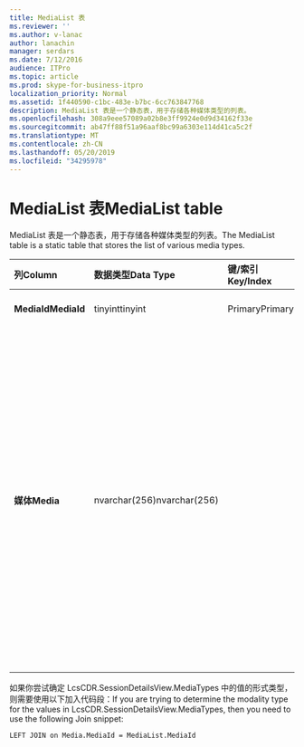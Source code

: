 ```yaml
---
title: MediaList 表
ms.reviewer: ''
ms.author: v-lanac
author: lanachin
manager: serdars
ms.date: 7/12/2016
audience: ITPro
ms.topic: article
ms.prod: skype-for-business-itpro
localization_priority: Normal
ms.assetid: 1f440590-c1bc-483e-b7bc-6cc763847768
description: MediaList 表是一个静态表，用于存储各种媒体类型的列表。
ms.openlocfilehash: 308a9eee57089a02b8e3ff9924e0d9d34162f33e
ms.sourcegitcommit: ab47ff88f51a96aaf8bc99a6303e114d41ca5c2f
ms.translationtype: MT
ms.contentlocale: zh-CN
ms.lasthandoff: 05/20/2019
ms.locfileid: "34295978"
---
```

# <a name="medialist-table"></a><span data-ttu-id="00abe-103">MediaList 表</span><span class="sxs-lookup"><span data-stu-id="00abe-103">MediaList table</span></span>
 
<span data-ttu-id="00abe-104">MediaList 表是一个静态表，用于存储各种媒体类型的列表。</span><span class="sxs-lookup"><span data-stu-id="00abe-104">The MediaList table is a static table that stores the list of various media types.</span></span>
  
|<span data-ttu-id="00abe-105">**列**</span><span class="sxs-lookup"><span data-stu-id="00abe-105">**Column**</span></span>|<span data-ttu-id="00abe-106">**数据类型**</span><span class="sxs-lookup"><span data-stu-id="00abe-106">**Data Type**</span></span>|<span data-ttu-id="00abe-107">**键/索引**</span><span class="sxs-lookup"><span data-stu-id="00abe-107">**Key/Index**</span></span>|<span data-ttu-id="00abe-108">**详细信息**</span><span class="sxs-lookup"><span data-stu-id="00abe-108">**Details**</span></span>|
|:-----|:-----|:-----|:-----|
|<span data-ttu-id="00abe-109">**MediaId**</span><span class="sxs-lookup"><span data-stu-id="00abe-109">**MediaId**</span></span> <br/> |<span data-ttu-id="00abe-110">tinyint</span><span class="sxs-lookup"><span data-stu-id="00abe-110">tinyint</span></span>  <br/> |<span data-ttu-id="00abe-111">Primary</span><span class="sxs-lookup"><span data-stu-id="00abe-111">Primary</span></span>  <br/> |<span data-ttu-id="00abe-112">值：1-7</span><span class="sxs-lookup"><span data-stu-id="00abe-112">Values: 1-7</span></span>  <br/> |
|<span data-ttu-id="00abe-113">**媒体**</span><span class="sxs-lookup"><span data-stu-id="00abe-113">**Media**</span></span> <br/> |<span data-ttu-id="00abe-114">nvarchar(256)</span><span class="sxs-lookup"><span data-stu-id="00abe-114">nvarchar(256)</span></span>  <br/> || <span data-ttu-id="00abe-115">MediaID 与媒体值的静态映射：</span><span class="sxs-lookup"><span data-stu-id="00abe-115">Static mapping of MediaID and Media values:</span></span> <br/>  <span data-ttu-id="00abe-116">1 – IM</span><span class="sxs-lookup"><span data-stu-id="00abe-116">1 -- IM</span></span> <br/>  <span data-ttu-id="00abe-117">2-文件传输</span><span class="sxs-lookup"><span data-stu-id="00abe-117">2 - File Transfer</span></span> <br/>  <span data-ttu-id="00abe-118">3-远程协助</span><span class="sxs-lookup"><span data-stu-id="00abe-118">3 - Remote Assistance</span></span> <br/>  <span data-ttu-id="00abe-119">4-应用程序共享</span><span class="sxs-lookup"><span data-stu-id="00abe-119">4 - Application Sharing</span></span> <br/>  <span data-ttu-id="00abe-120">5 – 音频</span><span class="sxs-lookup"><span data-stu-id="00abe-120">5 -- Audio</span></span> <br/>  <span data-ttu-id="00abe-121">6 – 视频</span><span class="sxs-lookup"><span data-stu-id="00abe-121">6 -- Video</span></span> <br/>  <span data-ttu-id="00abe-122">7-应用邀请</span><span class="sxs-lookup"><span data-stu-id="00abe-122">7 - App Invite</span></span> <br/> |
   
<span data-ttu-id="00abe-123">如果你尝试确定 LcsCDR.SessionDetailsView.MediaTypes 中的值的形式类型，则需要使用以下加入代码段：</span><span class="sxs-lookup"><span data-stu-id="00abe-123">If you are trying to determine the modality type for the values in LcsCDR.SessionDetailsView.MediaTypes, then you need to use the following Join snippet:</span></span> 
  
```
LEFT JOIN on Media.MediaId = MediaList.MediaId
```
